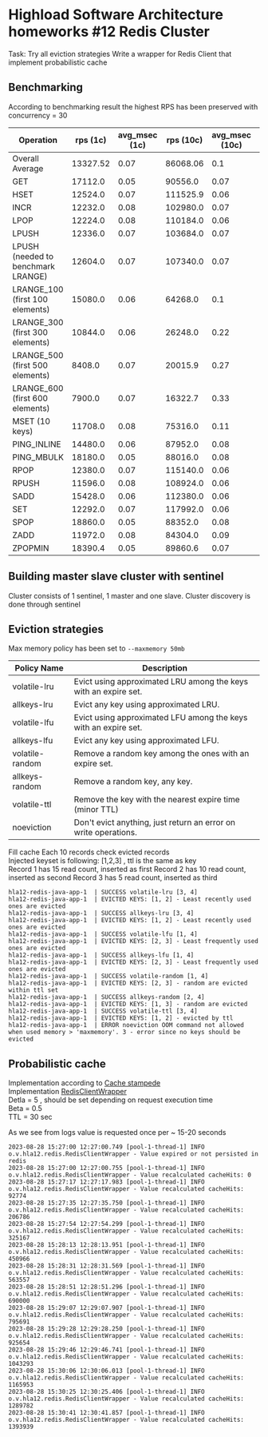 # Highload Software Architecture homeworks #12 Redis Cluster
Task: Try all eviction strategies  Write a wrapper for Redis Client that implement probabilistic cache

## Benchmarking
According to benchmarking result the highest RPS has been preserved with concurrency = 30<br/>

| Operation                          | rps (1c) | avg_msec (1c) | rps (10c) | avg_msec (10c) | rps (30c) | avg_msec (30c) | rps (50c) | avg_msec (50c) | rps (100c) | avg_msec (100c)|
|------------------------------------| --- | --- | --- | --- | --- | --- | --- | --- | --- | ---|
 | Overall Average                    | 13327.52 | 0.07 | 86068.06 | 0.1 | 104068.7 | 0.24 | 102073.41 | 0.38 | 101964.92 | 0.79|
 | GET                                | 17112.0 | 0.05 | 90556.0 | 0.07 | 136208.0 | 0.12 | 110176.0 | 0.24 | 137187.3 | 0.37|
 | HSET                               | 12524.0 | 0.07 | 111525.9 | 0.06 | 121212.0 | 0.14 | 116980.0 | 0.23 | 111156.0 | 0.48|
 | INCR                               | 12232.0 | 0.08 | 102980.0 | 0.07 | 115972.0 | 0.15 | 118896.0 | 0.23 | 117860.0 | 0.44|
 | LPOP                               | 12224.0 | 0.08 | 110184.0 | 0.06 | 116520.0 | 0.14 | 112856.6 | 0.24 | 120300.0 | 0.43|
 | LPUSH                              | 12336.0 | 0.07 | 103684.0 | 0.07 | 118103.6 | 0.14 | 116760.0 | 0.23 | 113824.7 | 0.46|
 | LPUSH (needed to benchmark LRANGE) | 12604.0 | 0.07 | 107340.0 | 0.07 | 115152.0 | 0.15 | 117876.5 | 0.23 | 117116.0 | 0.44|
 | LRANGE_100 (first 100 elements)    | 15080.0 | 0.06 | 64268.0 | 0.1 | 72552.0 | 0.23 | 71147.4 | 0.37 | 70023.9 | 0.73|
 | LRANGE_300 (first 300 elements)    | 10844.0 | 0.06 | 26248.0 | 0.22 | 29836.0 | 0.52 | 31040.0 | 0.82 | 23980.1 | 2.19|
 | LRANGE_500 (first 500 elements)    | 8408.0 | 0.07 | 20015.9 | 0.27 | 20544.0 | 0.74 | 20561.8 | 1.23 | 19928.6 | 2.53|
 | LRANGE_600 (first 600 elements)    | 7900.0 | 0.07 | 16322.7 | 0.33 | 16725.1 | 0.91 | 17502.0 | 1.44 | 16571.4 | 3.03|
 | MSET (10 keys)                     | 11708.0 | 0.08 | 75316.0 | 0.11 | 85192.0 | 0.29 | 96540.0 | 0.44 | 94600.0 | 0.91|
 | PING_INLINE                        | 14480.0 | 0.06 | 87952.0 | 0.08 | 138252.0 | 0.12 | 114848.6 | 0.23 | 140260.0 | 0.36|
 | PING_MBULK                         | 18180.0 | 0.05 | 88016.0 | 0.08 | 142140.0 | 0.11 | 132180.0 | 0.2 | 136052.0 | 0.38|
 | RPOP                               | 12380.0 | 0.07 | 115140.0 | 0.06 | 120968.0 | 0.14 | 118468.0 | 0.23 | 116514.0 | 0.44|
 | RPUSH                              | 11596.0 | 0.08 | 108924.0 | 0.06 | 115228.0 | 0.14 | 119167.3 | 0.22 | 115255.0 | 0.45|
 | SADD                               | 15428.0 | 0.06 | 112380.0 | 0.06 | 120008.0 | 0.14 | 120708.0 | 0.23 | 119472.0 | 0.43|
 | SET                                | 12292.0 | 0.07 | 117992.0 | 0.06 | 121713.2 | 0.14 | 115508.0 | 0.24 | 112621.5 | 0.46|
 | SPOP                               | 18860.0 | 0.05 | 88352.0 | 0.08 | 138152.0 | 0.12 | 131424.0 | 0.2 | 102956.0 | 0.52|
 | ZADD                               | 11972.0 | 0.08 | 84304.0 | 0.09 | 117276.0 | 0.16 | 117976.0 | 0.24 | 116360.0 | 0.46|
 | ZPOPMIN                            | 18390.4 | 0.05 | 89860.6 | 0.07 | 119620.0 | 0.14 | 140852.0 | 0.19 | 137260.0 | 0.37|

## Building master slave cluster with sentinel

Cluster consists of 1 sentinel, 1 master and one slave. Cluster discovery is done through sentinel <br/>

## Eviction strategies
Max memory policy has been set to ```--maxmemory 50mb```

| Policy Name     | Description                                                     |
|-----------------|-----------------------------------------------------------------|
| volatile-lru    | Evict using approximated LRU among the keys with an expire set. |
| allkeys-lru     | Evict any key using approximated LRU.                           |
| volatile-lfu    | Evict using approximated LFU among the keys with an expire set. |
| allkeys-lfu     | Evict any key using approximated LFU.                           |
| volatile-random | Remove a random key among the ones with an expire set.          |
| allkeys-random  | Remove a random key, any key.                                   |
| volatile-ttl    | Remove the key with the nearest expire time (minor TTL) |
| noeviction      | Don't evict anything, just return an error on write operations. |

Fill cache
Each 10 records check evicted records <br/>
Injected keyset is following: [1,2,3] , ttl is the same as key <br/>
Record 1 has 15 read count, inserted as first
Record 2 has 10 read count, inserted as second
Record 3 has 5 read count, inserted as third

```
hla12-redis-java-app-1  | SUCCESS volatile-lru [3, 4]
hla12-redis-java-app-1  | EVICTED KEYS: [1, 2] - Least recently used ones are evicted
hla12-redis-java-app-1  | SUCCESS allkeys-lru [3, 4]
hla12-redis-java-app-1  | EVICTED KEYS: [1, 2] - Least recently used ones are evicted
hla12-redis-java-app-1  | SUCCESS volatile-lfu [1, 4]
hla12-redis-java-app-1  | EVICTED KEYS: [2, 3] - Least frequently used ones are evicted
hla12-redis-java-app-1  | SUCCESS allkeys-lfu [1, 4]
hla12-redis-java-app-1  | EVICTED KEYS: [2, 3] - Least frequently used ones are evicted 
hla12-redis-java-app-1  | SUCCESS volatile-random [1, 4]
hla12-redis-java-app-1  | EVICTED KEYS: [2, 3] - random are evicted within ttl set
hla12-redis-java-app-1  | SUCCESS allkeys-random [2, 4]
hla12-redis-java-app-1  | EVICTED KEYS: [1, 3] - random are evicted
hla12-redis-java-app-1  | SUCCESS volatile-ttl [3, 4]
hla12-redis-java-app-1  | EVICTED KEYS: [1, 2] - evicted by ttl
hla12-redis-java-app-1  | ERROR noeviction OOM command not allowed when used memory > 'maxmemory'. 3 - error since no keys should be evicted
```

## Probabilistic cache

Implementation according to [Cache stampede](https://en.wikipedia.org/wiki/Cache_stampede) <br/>
Implementation [RedisClientWrapper](./src/main/java/ru/otus/hw12redis/redis/RedisClientWrapper.java) <br/>
Detla = 5 , should be set depending on request execution time <br/>
Beta = 0.5 <br/>
TTL = 30 sec <br/>

As we see from logs value is requested once per ~ 15-20 seconds 

```
2023-08-28 15:27:00 12:27:00.749 [pool-1-thread-1] INFO  o.v.hla12.redis.RedisClientWrapper - Value expired or not persisted in redis
2023-08-28 15:27:00 12:27:00.755 [pool-1-thread-1] INFO  o.v.hla12.redis.RedisClientWrapper - Value recalculated cacheHits: 0
2023-08-28 15:27:17 12:27:17.983 [pool-1-thread-1] INFO  o.v.hla12.redis.RedisClientWrapper - Value recalculated cacheHits: 92774
2023-08-28 15:27:35 12:27:35.750 [pool-1-thread-1] INFO  o.v.hla12.redis.RedisClientWrapper - Value recalculated cacheHits: 206786
2023-08-28 15:27:54 12:27:54.299 [pool-1-thread-1] INFO  o.v.hla12.redis.RedisClientWrapper - Value recalculated cacheHits: 325167
2023-08-28 15:28:13 12:28:13.951 [pool-1-thread-1] INFO  o.v.hla12.redis.RedisClientWrapper - Value recalculated cacheHits: 450966
2023-08-28 15:28:31 12:28:31.569 [pool-1-thread-1] INFO  o.v.hla12.redis.RedisClientWrapper - Value recalculated cacheHits: 563557
2023-08-28 15:28:51 12:28:51.296 [pool-1-thread-1] INFO  o.v.hla12.redis.RedisClientWrapper - Value recalculated cacheHits: 690000
2023-08-28 15:29:07 12:29:07.907 [pool-1-thread-1] INFO  o.v.hla12.redis.RedisClientWrapper - Value recalculated cacheHits: 795691
2023-08-28 15:29:28 12:29:28.250 [pool-1-thread-1] INFO  o.v.hla12.redis.RedisClientWrapper - Value recalculated cacheHits: 925654
2023-08-28 15:29:46 12:29:46.741 [pool-1-thread-1] INFO  o.v.hla12.redis.RedisClientWrapper - Value recalculated cacheHits: 1043293
2023-08-28 15:30:06 12:30:06.013 [pool-1-thread-1] INFO  o.v.hla12.redis.RedisClientWrapper - Value recalculated cacheHits: 1165953
2023-08-28 15:30:25 12:30:25.406 [pool-1-thread-1] INFO  o.v.hla12.redis.RedisClientWrapper - Value recalculated cacheHits: 1289782
2023-08-28 15:30:41 12:30:41.857 [pool-1-thread-1] INFO  o.v.hla12.redis.RedisClientWrapper - Value recalculated cacheHits: 1393939
```